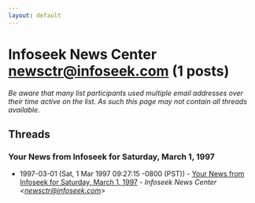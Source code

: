 ```yaml
---
layout: default
---
```


# Infoseek News Center <newsctr@infoseek.com> (1 posts)

_Be aware that many list participants used multiple email addresses over their time active on the list. As such this page may not contain all threads available._

## Threads

### Your News from Infoseek for Saturday, March 1, 1997
+ 1997-03-01 (Sat, 1 Mar 1997 09:27:15 -0800 (PST)) - [Your News from Infoseek for Saturday, March 1, 1997](/archive/1997/03/7707ee66ac4a79f90e163e9d9ececb16dd284716bfa9dd3ab22a6942ff3c288f) - _Infoseek News Center \<newsctr@infoseek.com\>_

